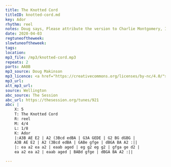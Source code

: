 ```yaml
---
title: The Knotted Cord
titleID: knotted-cord.md
key: Ador
rhythm: reel
notes: Doug says, Please attribute the version to Charlie Montgomery, I'm definitely trying to copy his style there - particularly the ABcd upward runs.
date: 2020-04-03
regtuneoftheweek:
slowtuneoftheweek:
tags:
location:
mp3_file: /mp3/knotted-cord.mp3
repeats: 2
parts: AABB
mp3_source: Doug Makinson
mp3_licence: <a href="https://creativecommons.org/licenses/by-nc/4.0/">CC-BY-NC-4.0</a>
mp3_url:
alt_mp3_url:
source: Wellington
abc_source: The Session
abc_url: https://thesession.org/tunes/921
abc: |
    X: 5
    T: The Knotted Cord
    R: reel
    M: 4/4
    L: 1/8
    K: Ador
    |:A3B AE E2 | A2 (3Bcd edBA | G3A GEDE | G2 BG dGBG |
    A3B AE E2 | A2 (3Bcd edBA | GABe gfge | dBGA BA A2 :||
    |: ea a2 ea a2 | eaab aged | eg g2 eg g2 | gfga ge d2 |
    ea a2 ea a2 | eaab aged | BABd gfge | dBGA BA A2 :||

---
```

